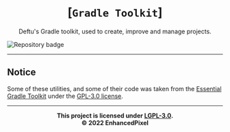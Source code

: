 <div align="center">

# [`Gradle Toolkit`]
Deftu's Gradle toolkit, used to create, improve and manage projects.

</div>

![Repository badge](https://maven.deftu.xyz/api/badge/latest/releases/xyz/deftu/gradle-toolkit?color=c91212&name=Gradle+Toolkit)

---

## Notice
Some of these utilities, and some
of their code was taken from the
[Essential Gradle Toolkit][egt] under
the [GPL-3.0 license][gpl3].

---

<div align="center">

**This project is licensed under [LGPL-3.0][lgpl3].**\
**&copy; 2022 EnhancedPixel**

</div>

[egt]: https://github.com/EssentialGG/essential-gradle-toolkit
[gpl3]: https://www.gnu.org/licenses/gpl-3.0.en.html
[lgpl3]: https://www.gnu.org/licenses/lgpl-3.0.en.html
